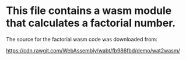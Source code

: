 
# This file contains a wasm module that calculates a factorial number.

The source for the factorial wasm code was downloaded from:

https://cdn.rawgit.com/WebAssembly/wabt/fb986fbd/demo/wat2wasm/
